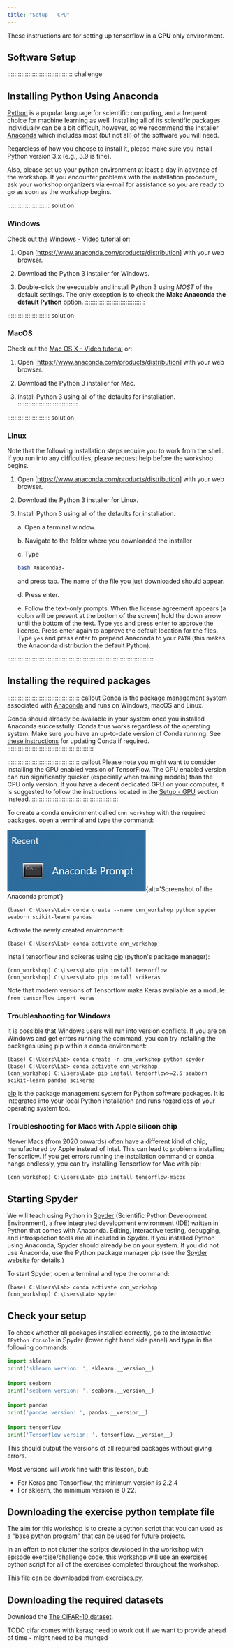 ```yaml
---
title: "Setup - CPU"
---
```


These instructions are for setting up tensorflow in a **CPU** only environment.

## Software Setup

::::::::::::::::::::::::::::::::::::: challenge
## Installing Python Using Anaconda

[Python] is a popular language for scientific computing, and a frequent choice for machine learning as well. Installing all of its scientific packages individually can be a bit difficult, however, so we recommend the installer [Anaconda] which includes most (but not all) of the software you will need.

Regardless of how you choose to install it, please make sure you install Python version 3.x (e.g., 3.9 is fine).

Also, please set up your python environment at least a day in advance of the workshop. If you encounter problems with the installation procedure, ask your workshop organizers via e-mail for assistance so you are ready to go as soon as the workshop begins.

:::::::::::::::::::::::: solution
### Windows

Check out the [Windows - Video tutorial] or:

1. Open [https://www.anaconda.com/products/distribution] with your web browser.

2. Download the Python 3 installer for Windows.

3. Double-click the executable and install Python 3 using _MOST_ of the default settings. The only exception is to check the **Make Anaconda the default Python** option.
::::::::::::::::::::::::::::::::::

:::::::::::::::::::::::: solution
### MacOS

Check out the [Mac OS X - Video tutorial] or:

1. Open [https://www.anaconda.com/products/distribution] with your web browser.

2. Download the Python 3 installer for Mac.

3. Install Python 3 using all of the defaults for installation.
::::::::::::::::::::::::::::::::::

:::::::::::::::::::::::: solution 
### Linux

Note that the following installation steps require you to work from the shell.
If you run into any difficulties, please request help before the workshop begins.

1.  Open [https://www.anaconda.com/products/distribution] with your web browser.

2.  Download the Python 3 installer for Linux.

3.  Install Python 3 using all of the defaults for installation.

    a.  Open a terminal window.

    b.  Navigate to the folder where you downloaded the installer

    c.  Type

    ```bash
    bash Anaconda3-
    ```

    and press tab.  The name of the file you just downloaded should appear.

    d.  Press enter.

    e.  Follow the text-only prompts.  When the license agreement appears (a colon
        will be present at the bottom of the screen) hold the down arrow until the
        bottom of the text. Type `yes` and press enter to approve the license. Press
        enter again to approve the default location for the files. Type `yes` and
        press enter to prepend Anaconda to your `PATH` (this makes the Anaconda
        distribution the default Python).

:::::::::::::::::::::::::::::::::: 
::::::::::::::::::::::::::::::::::::::::::::::::

## Installing the required packages

::::::::::::::::::::::::::::::::::::::::: callout
[Conda] is the package management system associated with [Anaconda] and runs on Windows, macOS and Linux.

Conda should already be available in your system once you installed Anaconda successfully. Conda thus works regardless of the operating system. Make sure you have an up-to-date version of Conda running. See [these instructions] for updating Conda if required.
:::::::::::::::::::::::::::::::::::::::::::::::::

::::::::::::::::::::::::::::::::::::::::: callout
Please note you might want to consider installing the GPU enabled version of TensorFlow.  The GPU enabled version can run significantly quicker (especially when training models) than the CPU only version.  If you have a decent dedicated GPU on your computer, it is suggested to follow the instructions located in the [Setup - GPU](episodes/setup-gpu.md) section instead.
:::::::::::::::::::::::::::::::::::::::::::::::::

To create a conda environment called `cnn_workshop` with the required packages, open a terminal and type the command:

![](fig/00_setup_anaconda_prompt.png){alt='Screenshot of the Anaconda prompt'}

```code
(base) C:\Users\Lab> conda create --name cnn_workshop python spyder seaborn scikit-learn pandas
```

Activate the newly created environment:

```code
(base) C:\Users\Lab> conda activate cnn_workshop
```

Install tensorflow and scikeras using [pip] (python's package manager):

```code
(cnn_workshop) C:\Users\Lab> pip install tensorflow
(cnn_workshop) C:\Users\Lab> pip install scikeras
```

Note that modern versions of Tensorflow make Keras available as a module: `from tensorflow import keras`


### Troubleshooting for Windows

It is possible that Windows users will run into version conflicts. If you are on Windows and get errors running the command, you can try installing the packages using pip within a conda environment:

```code
(base) C:\Users\Lab> conda create -n cnn_workshop python spyder
(base) C:\Users\Lab> conda activate cnn_workshop
(cnn_workshop) C:\Users\Lab> pip install tensorflow>=2.5 seaborn scikit-learn pandas scikeras
```

[pip] is the package management system for Python software packages.
It is integrated into your local Python installation and runs regardless of your operating system too.

### Troubleshooting for Macs with Apple silicon chip

Newer Macs (from 2020 onwards) often have a different kind of chip, manufactured by Apple instead of Intel. This can lead to problems installing Tensorflow.
If you get errors running the installation command or conda hangs endlessly, you can try installing Tensorflow for Mac with pip:

```conda
(cnn_workshop) C:\Users\Lab> pip install tensorflow-macos
```

## Starting Spyder

We will teach using Python in [Spyder] (Scientific Python Development Environment), a free integrated development environment (IDE) written in Python that comes with Anaconda. Editing, interactive testing, debugging, and introspection tools are all included in Spyder. If you installed Python using Anaconda, Spyder should already be on your system. If you did not use Anaconda, use the Python package manager pip (see the [Spyder website] for details.)

To start Spyder, open a terminal and type the command:

```conda
(base) C:\Users\Lab> conda activate cnn_workshop
(cnn_workshop) C:\Users\Lab> spyder
```

## Check your setup

To check whether all packages installed correctly, go to the interactive `IPython Console` in Spyder (lower right hand side panel) and type in the following commands:

```python
import sklearn
print('sklearn version: ', sklearn.__version__)

import seaborn
print('seaborn version: ', seaborn.__version__)

import pandas
print('pandas version: ', pandas.__version__)

import tensorflow
print('Tensorflow version: ', tensorflow.__version__)
```

This should output the versions of all required packages without giving errors. 

Most versions will work fine with this lesson, but:

- For Keras and Tensorflow, the minimum version is 2.2.4
- For sklearn, the minimum version is 0.22.

## Downloading the exercise python template file

The aim for this workshop is to create a python script that you can used as a "base python program" that can be used for future projects.

In an effort to not clutter the scripts developed in the workshop with episode exercise/challenge code, this workshop will use an exercises python script for all of the exercises completed throughout the workshop.

This file can be downloaded from [exercises.py](../episodes/scripts/exercises.py).


## Downloading the required datasets

Download the [The CIFAR-10 dataset].

TODO cifar comes with keras; need to work out if we want to provide ahead of time - might need to be munged

<!-- Collect your link references at the bottom of your document -->

[Conda]: https://docs.conda.io/projects/conda/en/latest/
[Anaconda]: https://www.anaconda.com/products/individual
[anaconda-distribution]: https://www.anaconda.com/products/distribution
[Spyder]: https://www.spyder-ide.org/
[Spyder website]: https://docs.spyder-ide.org/current/installation.html
[python]: https://python.org
[Mac OS X - Video tutorial]: https://www.youtube.com/watch?v=TcSAln46u9U
[Windows - Video tutorial]: https://www.youtube.com/watch?v=xxQ0mzZ8UvA
[The CIFAR-10 dataset]: https://www.cs.toronto.edu/~kriz/cifar.html
[pip]: (https://pip.pypa.io/en/stable/)
[these instructions]: https://docs.anaconda.com/anaconda/install/update-version/
[Google colab]: https://colab.research.google.com/

